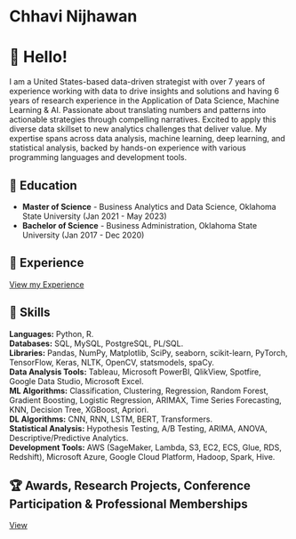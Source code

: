 # Chhavi Nijhawan
# 👋 Hello!

I am a United States-based data-driven strategist with over 7 years of experience working with data to drive insights and solutions and having 6 years of research experience in the Application of Data Science, Machine Learning & AI. Passionate about translating numbers and patterns into actionable strategies through compelling narratives. Excited to apply this diverse data skillset to new analytics challenges that deliver value. My expertise spans across data analysis, machine learning, deep learning, and statistical analysis, backed by hands-on experience with various programming languages and development tools.

## 🏫 Education

- **Master of Science** - Business Analytics and Data Science, Oklahoma State University (Jan 2021 - May 2023)
- **Bachelor of Science** - Business Administration, Oklahoma State University (Jan 2017 - Dec 2020)

## 🏢 Experience

[View my Experience](https://github.com/ChhaviNijhawan/ChhaviNijhawan/blob/main/Experience.md)

## 🎯 Skills

**Languages:** Python, R.  
**Databases:** SQL, MySQL, PostgreSQL, PL/SQL.  
**Libraries:** Pandas, NumPy, Matplotlib, SciPy, seaborn, scikit-learn, PyTorch, TensorFlow, Keras, NLTK, OpenCV, statsmodels, spaCy.  
**Data Analysis Tools:** Tableau, Microsoft PowerBI, QlikView, Spotfire, Google Data Studio, Microsoft Excel.  
**ML Algorithms:** Classification, Clustering, Regression, Random Forest, Gradient Boosting, Logistic Regression, ARIMAX, Time Series Forecasting, KNN, Decision Tree, XGBoost, Apriori.  
**DL Algorithms:** CNN, RNN, LSTM, BERT, Transformers.  
**Statistical Analysis:** Hypothesis Testing, A/B Testing, ARIMA, ANOVA, Descriptive/Predictive Analytics.  
**Development Tools:** AWS (SageMaker, Lambda, S3, EC2, ECS, Glue, RDS, Redshift), Microsoft Azure, Google Cloud Platform, Hadoop, Spark, Hive.  

## 🏆 Awards, Research Projects, Conference Participation & Professional Memberships

[View](https://github.com/ChhaviNijhawan/ChhaviNijhawan/blob/main/View.md)
